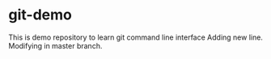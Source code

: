 # git-demo
This is demo repository to learn git command line interface
Adding new line. Modifying in master branch.
